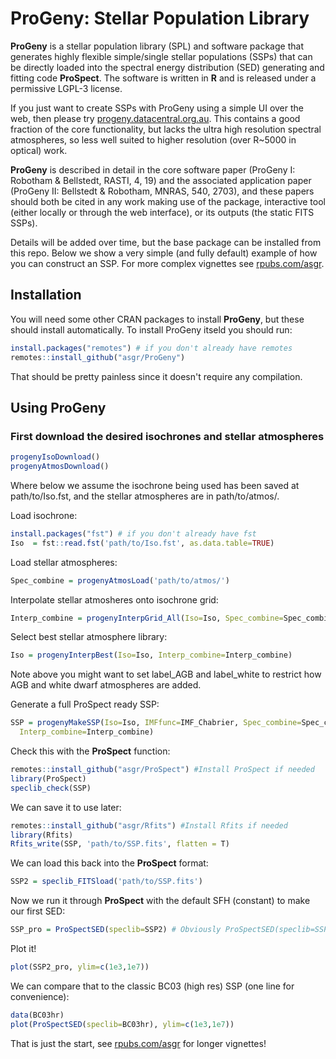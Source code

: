 # ProGeny: Stellar Population Library

**ProGeny** is a stellar population library (SPL) and software package that generates highly flexible simple/single stellar populations (SSPs) that can be directly loaded into the spectral energy distribution (SED) generating and fitting code **ProSpect**. The software is written in **R** and is released under a permissive LGPL-3 license.

If you just want to create SSPs with ProGeny using a simple UI over the web, then please try [progeny.datacentral.org.au](https://progeny.datacentral.org.au). This contains a good fraction of the core functionality, but lacks the ultra high resolution spectral atmospheres, so less well suited to higher resolution (over R~5000 in optical) work.

**ProGeny** is described in detail in the core software paper (ProGeny I: Robotham & Bellstedt, RASTI, 4, 19) and the associated application paper (ProGeny II: Bellstedt & Robotham, MNRAS, 540, 2703), and these papers should both be cited in any work making use of the package, interactive tool (either locally or through the web interface), or its outputs (the static FITS SSPs). 

Details will be added over time, but the base package can be installed from this repo. Below we show a very simple (and fully default) example of how you can construct an SSP. For more complex vignettes see [rpubs.com/asgr](https://rpubs.com/asgr).

## Installation

You will need some other CRAN packages to install **ProGeny**, but these should install automatically. To install ProGeny itseld you should run:

```r
install.packages("remotes") # if you don't already have remotes
remotes::install_github("asgr/ProGeny")
```

That should be pretty painless since it doesn't require any compilation.

## Using ProGeny

### First download the desired isochrones and stellar atmospheres

```r
progenyIsoDownload()
progenyAtmosDownload()
```

Where below we assume the isochrone being used has been saved at path/to/Iso.fst, and the stellar atmospheres are in path/to/atmos/.

Load isochrone:

```r
install.packages("fst") # if you don't already have fst
Iso  = fst::read.fst('path/to/Iso.fst', as.data.table=TRUE)
```

Load stellar atmospheres:

```r
Spec_combine = progenyAtmosLoad('path/to/atmos/')
```

Interpolate stellar atmosheres onto isochrone grid:

```r
Interp_combine = progenyInterpGrid_All(Iso=Iso, Spec_combine=Spec_combine)
```

Select best stellar atmosphere library:

```r
Iso = progenyInterpBest(Iso=Iso, Interp_combine=Interp_combine)
```

Note above you might want to set label_AGB and label_white to restrict how AGB and white dwarf atmospheres are added.

Generate a full ProSpect ready SSP:

```r
SSP = progenyMakeSSP(Iso=Iso, IMFfunc=IMF_Chabrier, Spec_combine=Spec_combine,
  Interp_combine=Interp_combine)
```

Check this with the **ProSpect** function:

```r
remotes::install_github("asgr/ProSpect") #Install ProSpect if needed
library(ProSpect)
speclib_check(SSP)
```

We can save it to use later:

```r
remotes::install_github("asgr/Rfits") #Install Rfits if needed
library(Rfits)
Rfits_write(SSP, 'path/to/SSP.fits', flatten = T)
```

We can load this back into the **ProSpect** format:

```r
SSP2 = speclib_FITSload('path/to/SSP.fits')
```

Now we run it through **ProSpect** with the default SFH (constant) to make our first SED:

```r
SSP_pro = ProSpectSED(speclib=SSP2) # Obviously ProSpectSED(speclib=SSP) also works
```

Plot it!

```r
plot(SSP2_pro, ylim=c(1e3,1e7))
```

We can compare that to the classic BC03 (high res) SSP (one line for convenience):

```r
data(BC03hr)
plot(ProSpectSED(speclib=BC03hr), ylim=c(1e3,1e7))
```

That is just the start, see [rpubs.com/asgr](https://rpubs.com/asgr) for longer vignettes!
